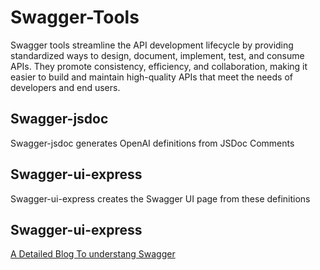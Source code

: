 # Swagger-Tools
<p>Swagger tools streamline the API development lifecycle by providing standardized ways to design, document, implement, test, and consume APIs. They promote consistency, efficiency, and collaboration, making it easier to build and maintain high-quality APIs that meet the needs of developers and end users.</p>

<h2>Swagger-jsdoc</h2>
<p>Swagger-jsdoc generates OpenAI definitions from JSDoc Comments</p>

<h2>Swagger-ui-express</h2>
<p>Swagger-ui-express creates the Swagger UI page from these definitions</p>

<h2>Swagger-ui-express</h2>
<a href="https://dev.to/kabartolo/how-to-document-an-express-api-with-swagger-ui-and-jsdoc-50do" target="_blank">A Detailed Blog To understang Swagger</a>
